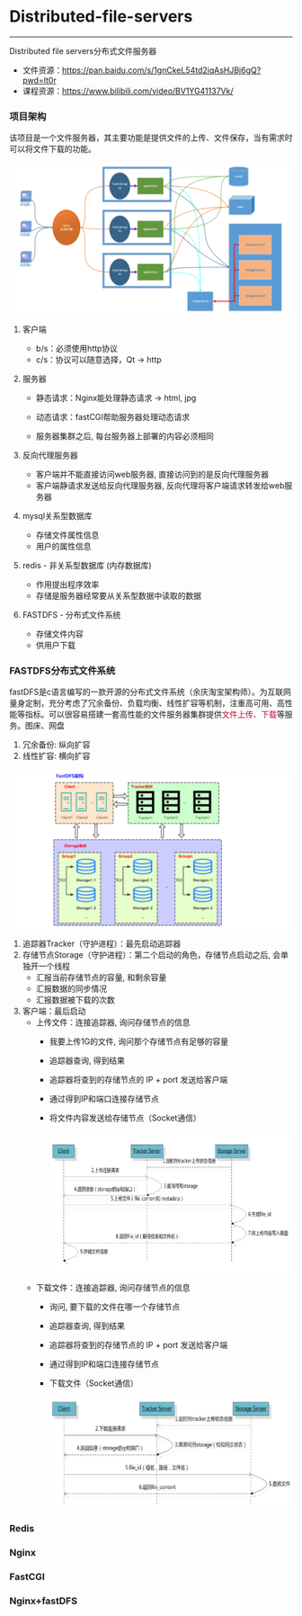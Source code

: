 # Distributed-file-servers

---

Distributed file servers分布式文件服务器

- 文件资源：https://pan.baidu.com/s/1gnCkeL54td2iqAsHJBj6gQ?pwd=lt0r
- 课程资源：https://www.bilibili.com/video/BV1YG41137Vk/

### 项目架构

该项目是一个文件服务器，其主要功能是提供文件的上传、文件保存，当有需求时可以将文件下载的功能。



![image-20230410081744267](doc/assets/image-20230410081744267.png)

1. 客户端

    - b/s：必须使用http协议
    - c/s：协议可以随意选择，Qt -> http

2. 服务器

    - 静态请求：Nginx能处理静态请求 -> html, jpg

    - 动态请求：fastCGI帮助服务器处理动态请求
    - 服务器集群之后, 每台服务器上部署的内容必须相同

3. 反向代理服务器

    - 客户端并不能直接访问web服务器, 直接访问到的是反向代理服务器
    - 客户端静请求发送给反向代理服务器, 反向代理将客户端请求转发给web服务器

4. mysql关系型数据库

    - 存储文件属性信息
    - 用户的属性信息

5. redis - 非关系型数据库 (内存数据库)

    - 作用提出程序效率
    - 存储是服务器经常要从关系型数据中读取的数据

6. FASTDFS - 分布式文件系统

    - 存储文件内容
    - 供用户下载

### FASTDFS分布式文件系统

fastDFS是c语言编写的一款开源的分布式文件系统（余庆淘宝架构师）。为互联网量身定制，充分考虑了冗余备份、负载均衡、线性扩容等机制，注重高可用、高性能等指标。可以很容易搭建一套高性能的文件服务器集群提供<font color='#BAOC2F'>文件上传、下载</font>等服务。图床、网盘

1. 冗余备份: 纵向扩容
2. 线性扩容: 横向扩容

![image-20230410101559430](doc/assets/image-20230410101559430.png)

1. 追踪器Tracker（守护进程）：最先启动追踪器
2. 存储节点Storage（守护进程）：第二个启动的角色，存储节点启动之后, 会单独开一个线程
    - 汇报当前存储节点的容量, 和剩余容量
    - 汇报数据的同步情况
    - 汇报数据被下载的次数
3. 客户端：最后启动
    - 上传文件：连接追踪器, 询问存储节点的信息
        - 我要上传1G的文件, 询问那个存储节点有足够的容量
        
        - 追踪器查询, 得到结果
        
        - 追踪器将查到的存储节点的 IP + port 发送给客户端
        
        - 通过得到IP和端口连接存储节点
        
        - 将文件内容发送给存储节点（Socket通信）
        
            ![1527004352706](doc/assets/fdfs-file-upload.png)
    - 下载文件：连接追踪器, 询问存储节点的信息
        - 询问, 要下载的文件在哪一个存储节点
        
        - 追踪器查询, 得到结果
        
        - 追踪器将查到的存储节点的 IP + port 发送给客户端
        
        - 通过得到IP和端口连接存储节点
        
        - 下载文件（Socket通信）
        
            ![1527004352706](doc/assets/fdfs-file-down.png)

### Redis







### Nginx









### FastCGI













### Nginx+fastDFS























